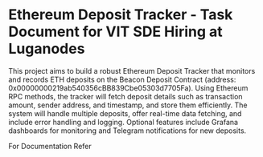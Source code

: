 Ethereum Deposit Tracker - Task Document for VIT SDE Hiring at Luganodes
========================================================================

This project aims to build a robust Ethereum Deposit Tracker that monitors and records ETH deposits on the Beacon Deposit Contract (address: 0x00000000219ab540356cBB839Cbe05303d7705Fa). Using Ethereum RPC methods, the tracker will fetch deposit details such as transaction amount, sender address, and timestamp, and store them efficiently. The system will handle multiple deposits, offer real-time data fetching, and include error handling and logging. Optional features include Grafana dashboards for monitoring and Telegram notifications for new deposits.

For Documentation Refer

